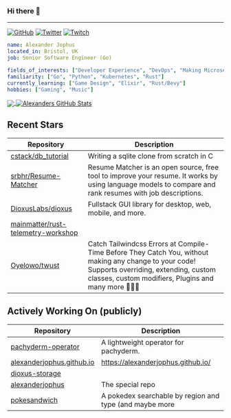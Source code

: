 ### Hi there 👋

---

<a href="https://github.com/alexanderjophus"><img src="https://img.shields.io/github/followers/alexanderjophus.svg?label=GitHub&style=social" alt="GitHub"></a>
<a href="https://twitter.com/AlexanderJophus"><img src="https://img.shields.io/twitter/follow/AlexanderJophus?label=Twitter&style=social" alt="Twitter"></a>
<a href="https://twitch.tv/dejophus"><img src="https://img.shields.io/twitch/status/dejophus?style=social" alt="Twitch"></a>

```yaml
name: Alexander Jophus
located_in: Bristol, UK
job: Senior Software Engineer (Go)

fields_of_interests: ["Developer Experience", "DevOps", "Making Microservices Go Zoom"]
familiarity: ["Go", "Python", "Kubernetes", "Rust"]
currently_learning: ["Game Design", "Elixir", "Rust/Bevy"]
hobbies: ["Gaming", "Music"]
```

<a href="https://github.com/alexanderjophus/alexanderjophus">
  <img align="center" src="https://github-readme-stats-git-masterrstaa-rickstaa.vercel.app/api/top-langs?username=alexanderjophus&hide=java,html,tex&langs_count=3&theme=vision-friendly-dark" />
</a>
<a href="https://github.com/alexanderjophus/alexanderjophus">
  <img align="center" src="https://github-readme-stats-git-masterrstaa-rickstaa.vercel.app/api?username=alexanderjophus&show_icons=true&line_height=27&count_private=true&theme=vision-friendly-dark" alt="Alexanders GitHub Stats" />
</a>

## Recent Stars
| Repository | Description |
|---|---|
| [cstack/db_tutorial](https://www.github.com/cstack/db_tutorial) | Writing a sqlite clone from scratch in C |
| [srbhr/Resume-Matcher](https://www.github.com/srbhr/Resume-Matcher) | Resume Matcher is an open source, free tool to improve your resume. It works by using language models to compare and rank resumes with job descriptions.  |
| [DioxusLabs/dioxus](https://www.github.com/DioxusLabs/dioxus) | Fullstack GUI library for desktop, web, mobile, and more. |
| [mainmatter/rust-telemetry-workshop](https://www.github.com/mainmatter/rust-telemetry-workshop) |  |
| [Oyelowo/twust](https://www.github.com/Oyelowo/twust) | Catch Tailwindcss Errors  at Compile-Time Before They Catch You, without making any change to your code!  Supports overriding, extending, custom classes, custom modifiers, Plugins and many more 🚀🔥🦀 |

## Actively Working On (publicly)
| Repository | Description |
|---|---|
| [pachyderm-operator](https://www.github.com/alexanderjophus/pachyderm-operator) | A lightweight operator for pachyderm. |
| [alexanderjophus.github.io](https://www.github.com/alexanderjophus/alexanderjophus.github.io) | https://alexanderjophus.github.io/ |
| [dioxus-storage](https://www.github.com/alexanderjophus/dioxus-storage) |  |
| [alexanderjophus](https://www.github.com/alexanderjophus/alexanderjophus) | The special repo |
| [pokesandwich](https://www.github.com/alexanderjophus/pokesandwich) | A pokedex searchable by region and type (and maybe more |